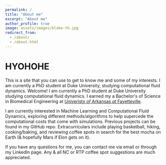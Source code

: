 ```yaml
---
permalink: /
title: "About me"
excerpt: "About me"
author_profile: true
image: assets/images/blake-th.jpg
redirect_from: 
  - /about/
  - /about.html
---
```


# HYOHOHE

This is a site that you can use to get to know me and some of my interests. I am currently a PhD student at Duke University, studying computational fluid dynamics.
Welcome! I am currently a PhD student at Duke University studying computational fluid dynamics. I earned my a Bachelor's of Science in Biomedical Engineering at [Univeristy *of* Arkansas *at* Fayetteville](https://www.uark.edu).

I am currently interested in Machine Learning and Computational Fluid Dynamics, exploring different methods/algorithms to help supercede the computational costs that come with simulations. Previous projects can be found in my GitHub repo. Extracurriculars include playing basketball, hiking, cooking/baking, and reviewing coffee spots in search for the best mocha on Earth (& hopefully Mars if Elon gets on it).

If you have any questions for me, you can contact me via email or through my LinkedIn page. Any & all NC or RTP coffee spot suggestions are much appreciated. 
